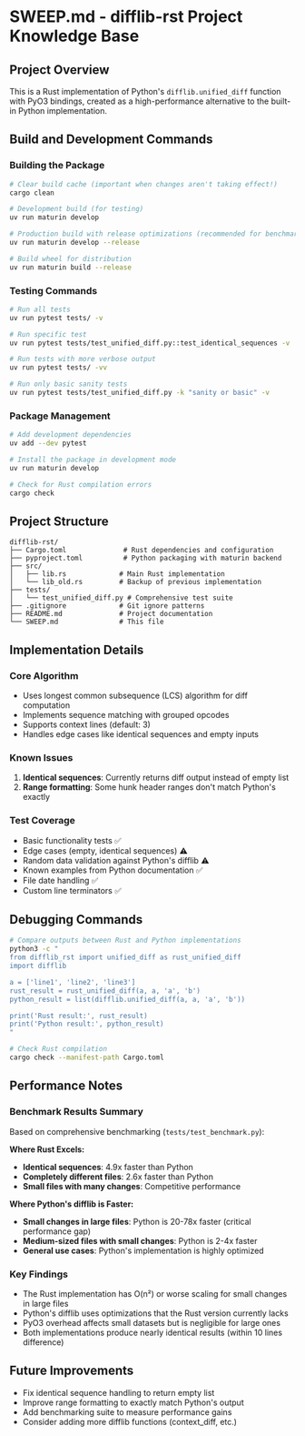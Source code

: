 # SWEEP.md - difflib-rst Project Knowledge Base

## Project Overview
This is a Rust implementation of Python's `difflib.unified_diff` function with PyO3 bindings, created as a high-performance alternative to the built-in Python implementation.

## Build and Development Commands

### Building the Package
```bash
# Clear build cache (important when changes aren't taking effect!)
cargo clean

# Development build (for testing)
uv run maturin develop

# Production build with release optimizations (recommended for benchmarking)
uv run maturin develop --release

# Build wheel for distribution
uv run maturin build --release
```

### Testing Commands
```bash
# Run all tests
uv run pytest tests/ -v

# Run specific test
uv run pytest tests/test_unified_diff.py::test_identical_sequences -v

# Run tests with more verbose output
uv run pytest tests/ -vv

# Run only basic sanity tests
uv run pytest tests/test_unified_diff.py -k "sanity or basic" -v
```

### Package Management
```bash
# Add development dependencies
uv add --dev pytest

# Install the package in development mode
uv run maturin develop

# Check for Rust compilation errors
cargo check
```

## Project Structure
```
difflib-rst/
├── Cargo.toml              # Rust dependencies and configuration
├── pyproject.toml          # Python packaging with maturin backend
├── src/
│   ├── lib.rs             # Main Rust implementation
│   └── lib_old.rs         # Backup of previous implementation
├── tests/
│   └── test_unified_diff.py # Comprehensive test suite
├── .gitignore             # Git ignore patterns
├── README.md              # Project documentation
└── SWEEP.md               # This file
```

## Implementation Details

### Core Algorithm
- Uses longest common subsequence (LCS) algorithm for diff computation
- Implements sequence matching with grouped opcodes
- Supports context lines (default: 3)
- Handles edge cases like identical sequences and empty inputs

### Known Issues
1. **Identical sequences**: Currently returns diff output instead of empty list
2. **Range formatting**: Some hunk header ranges don't match Python's exactly

### Test Coverage
- Basic functionality tests ✅
- Edge cases (empty, identical sequences) ⚠️ 
- Random data validation against Python's difflib ⚠️
- Known examples from Python documentation ✅
- File date handling ✅
- Custom line terminators ✅

## Debugging Commands
```bash
# Compare outputs between Rust and Python implementations
python3 -c "
from difflib_rst import unified_diff as rust_unified_diff
import difflib

a = ['line1', 'line2', 'line3']
rust_result = rust_unified_diff(a, a, 'a', 'b')
python_result = list(difflib.unified_diff(a, a, 'a', 'b'))

print('Rust result:', rust_result)
print('Python result:', python_result)
"

# Check Rust compilation
cargo check --manifest-path Cargo.toml
```

## Performance Notes

### Benchmark Results Summary
Based on comprehensive benchmarking (`tests/test_benchmark.py`):

**Where Rust Excels:**
- **Identical sequences**: 4.9x faster than Python
- **Completely different files**: 2.6x faster than Python
- **Small files with many changes**: Competitive performance

**Where Python's difflib is Faster:**
- **Small changes in large files**: Python is 20-78x faster (critical performance gap)
- **Medium-sized files with small changes**: Python is 2-4x faster
- **General use cases**: Python's implementation is highly optimized

### Key Findings
- The Rust implementation has O(n²) or worse scaling for small changes in large files
- Python's difflib uses optimizations that the Rust version currently lacks
- PyO3 overhead affects small datasets but is negligible for large ones
- Both implementations produce nearly identical results (within 10 lines difference)

## Future Improvements
- Fix identical sequence handling to return empty list
- Improve range formatting to exactly match Python's output
- Add benchmarking suite to measure performance gains
- Consider adding more difflib functions (context_diff, etc.)